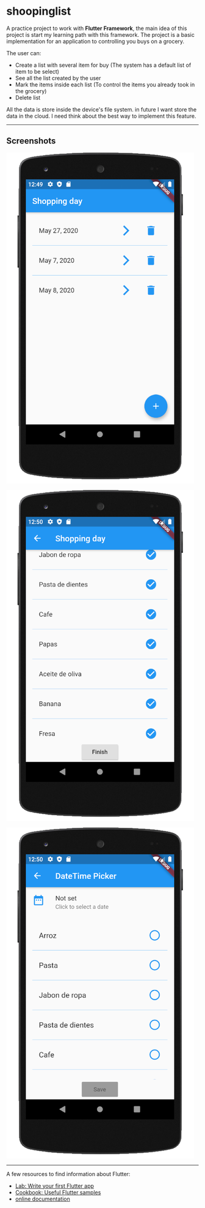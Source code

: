 # shoopinglist

A practice project to work with **Flutter Framework**, the main idea of this project is start my learning path with this framework. The project is a basic implementation for an application to controlling you buys on a grocery.   

The user can: 
- Create a list with several item for buy (The system has a default list of item to be select)
- See all the list created by the user
- Mark the items inside each list (To control the items you already took in the grocery)
- Delete list

All the data is store inside the device's file system. in future I want store the data in the cloud. I need think about the best way to implement this feature.

---

## Screenshots

![List!](/screenshots/list.png "List")

![detailed-view!](/screenshots/detailed-view.png "detailed-view")

![new-list-form!](/screenshots/new-list-form.png "new-list-form")

---
A few resources to find information about Flutter:

- [Lab: Write your first Flutter app](https://flutter.dev/docs/get-started/codelab)
- [Cookbook: Useful Flutter samples](https://flutter.dev/docs/cookbook)
- [online documentation](https://flutter.dev/docs)
